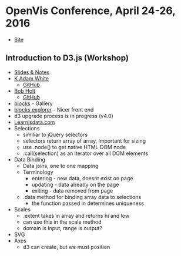 # OpenVis Conference, April 24-26, 2016
* [Site](https://openvisconf.com/)

## Introduction to D3.js (Workshop)
* [Slides & Notes](http://bit.ly/ovc-d3-workshop)
* [K Adam White](http://twitter.com/kadamwhite)
  * [GitHub](http://github.com/kadamwhite)
* [Bob Holt](http://twitter.com/bobholt)
  * [GitHub](http://github.com/bobholt)
* [blocks](http://bl.ocks.org) - Gallery
* [blocks explorer](http://bl.ocksplorer.org/) - Nicer front end
* d3 upgrade process is in progress (v4.0)
* [Learnjsdata.com](http://learnjsdata.com/)
* Selections
   * similiar to jQuery selectors
   * selectors return array of array, important for sizing
   * use .node() to get native HTML DOM node
   * .call(selection) as an iterator over all DOM elements
* Data Binding
  * Data joins, one to one mapping
  * Terminology
    * entering - new data, doesnt exist on page
    * updating - data already on the page
    * exiting - data removed from page
  * .data method for binding array data to selections
    * the function passed in determines uniqueness
* Scales
  * .extent takes in array and returns hi and low
  * can use this in the scale method
  * domain is input, range is output?
* SVG
* Axes
  * d3 can create, but we must position